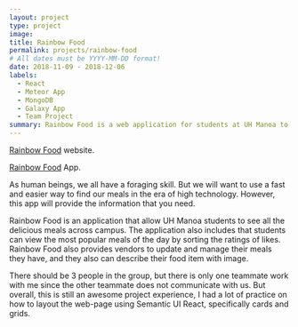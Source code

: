 ```yaml
---
layout: project
type: project
image: 
title: Rainbow Food
permalink: projects/rainbow-food
# All dates must be YYYY-MM-DD format!
date: 2018-11-09 - 2018-12-06
labels:
  - React
  - Meteor App
  - MongoDB
  - Galaxy App
  - Team Project
summary: Rainbow Food is a web application for students at UH Manoa to know what food available on campus.
---
```


[Rainbow Food](https://rainbow-food.github.io/) website.  

[Rainbow Food](http://rainbowfood.meteorapp.com/#/) App.  

As human beings, we all have a foraging skill. But we will want to use a fast and easier way to find our meals in the era of high technology. 
However, this app will provide the information that you need.

Rainbow Food is an application that allow UH Manoa students to see all the delicious meals across campus. The application also includes 
that students can view the most popular meals of the day by sorting the ratings of likes. Rainbow Food also provides vendors to update 
and manage their meals they have, and they also can describe their food item with image.

There should be 3 people in the group, but there is only one teammate work with me since the other teammate does not communicate with us. But overall, 
this is still an awesome project experience, I had a lot of practice on how to layout the web-page using Semantic UI React, specifically cards and grids.
